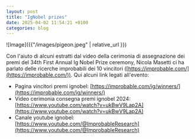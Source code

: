 ```yaml
---
layout: post
title: "IgNobel prizes"
date: 2025-04-02 11:54:21 +0100
categories: blog
---
```


![Image]({{"/images/pigeon.jpeg"  | relative_url }})

Con l'aiuto di alcuni estratti dal video della cerimonia di assegnazione dei premi del 34th First Annual Ig Nobel Prize ceremony, Nicola Masetti ci ha parlato delle ricerche improbabili dei 10 vincitori ([https://improbable.com/](https://improbable.com/)). Qui alcuni link legati all'evento: 

* Pagina vincitori premi ignobel: [https://improbable.com/ig/winners/](https://improbable.com/ig/winners/)
* Video cerimonia consegna premi ignobel 2024: [https://www.youtube.com/watch?v=ukBwV9Lap2A](https://www.youtube.com/watch?v=ukBwV9Lap2A)
* Canale youtube ignobel: [https://www.youtube.com/@ImprobableResearch](https://www.youtube.com/@ImprobableResearch)
